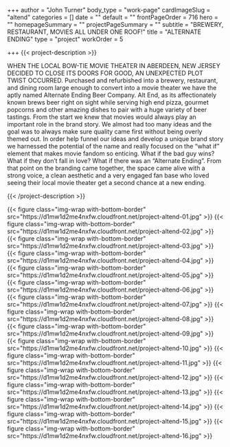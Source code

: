 +++
author = "John Turner"
body_type = "work-page"
cardImageSlug = "altend"
categories = []
date = ""
default = ""
frontPageOrder = 716
hero = ""
homepageSummary = ""
projectPageSummary = ""
subtitle = "BREWERY, RESTAURANT, MOVIES ALL UNDER ONE ROOF!"
title = "ALTERNATE ENDING"
type = "project"
workOrder = 5

+++
{{< project-description >}}
<p>WHEN THE LOCAL BOW-TIE MOVIE THEATER IN ABERDEEN, NEW JERSEY DECIDED TO CLOSE ITS DOORS FOR GOOD, AN UNEXPECTED PLOT TWIST OCCURRED. Purchased and refurbished into a brewery, restaurant, and dining room large enough to convert into a movie theater we have the aptly named Alternate Ending Beer Company. Alt End, as its affectionately known brews beer right on sight while serving high end pizza, gourmet popcorns and other amazing dishes to pair with a huge variety of beer tastings. From the start we knew that movies would always play an important role in the brand story. We almost had too many ideas and the goal was to always make sure quality came first without being overly themed out. In order help funnel our ideas and develop a unique brand story we harnessed the potential of the name and really focused on the “what if” element that makes movie fandom so enticing. What if the bad guy wins? What if they don’t fall in love? What if there was an “Alternate Ending”. From that point on the branding came together, the space came alive with a strong voice, a clean aesthetic and a very engaged fan base who loved seeing their local movie theater get a second chance at a new ending.</a></p>

{{< /project-description >}}

<div class="project-item">
{{< figure class="img-wrap with-bottom-border" src="https://d1mw1d2me4nxfw.cloudfront.net/project-altend-01.jpg" >}}
{{< figure class="img-wrap with-bottom-border" src="https://d1mw1d2me4nxfw.cloudfront.net/project-altend-02.jpg" >}}
{{< figure class="img-wrap with-bottom-border" src="https://d1mw1d2me4nxfw.cloudfront.net/project-altend-03.jpg" >}}
{{< figure class="img-wrap with-bottom-border" src="https://d1mw1d2me4nxfw.cloudfront.net/project-altend-04.jpg" >}}
{{< figure class="img-wrap with-bottom-border" src="https://d1mw1d2me4nxfw.cloudfront.net/project-altend-05.jpg" >}}
{{< figure class="img-wrap with-bottom-border" src="https://d1mw1d2me4nxfw.cloudfront.net/project-altend-06.jpg" >}}
{{< figure class="img-wrap with-bottom-border" src="https://d1mw1d2me4nxfw.cloudfront.net/project-altend-07.jpg" >}}
{{< figure class="img-wrap with-bottom-border" src="https://d1mw1d2me4nxfw.cloudfront.net/project-altend-08.jpg" >}}
{{< figure class="img-wrap with-bottom-border" src="https://d1mw1d2me4nxfw.cloudfront.net/project-altend-09.jpg" >}}
{{< figure class="img-wrap with-bottom-border" src="https://d1mw1d2me4nxfw.cloudfront.net/project-altend-10.jpg" >}}
{{< figure class="img-wrap with-bottom-border" src="https://d1mw1d2me4nxfw.cloudfront.net/project-altend-11.jpg" >}}
{{< figure class="img-wrap with-bottom-border" src="https://d1mw1d2me4nxfw.cloudfront.net/project-altend-12.jpg" >}}
{{< figure class="img-wrap with-bottom-border" src="https://d1mw1d2me4nxfw.cloudfront.net/project-altend-13.jpg" >}}
{{< figure class="img-wrap with-bottom-border" src="https://d1mw1d2me4nxfw.cloudfront.net/project-altend-14.jpg" >}}
{{< figure class="img-wrap with-bottom-border" src="https://d1mw1d2me4nxfw.cloudfront.net/project-altend-15.jpg" >}}
{{< figure class="img-wrap with-bottom-border" src="https://d1mw1d2me4nxfw.cloudfront.net/project-altend-16.jpg" >}}

</div>